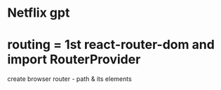 # Netflix gpt


# routing = 1st react-router-dom and import RouterProvider

create browser router - path & its elements

